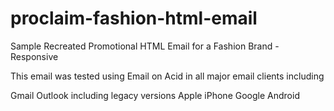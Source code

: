 # proclaim-fashion-html-email
Sample Recreated Promotional HTML Email for a Fashion Brand - Responsive

This email was tested using Email on Acid in all major email clients including

Gmail
Outlook including legacy versions
Apple iPhone
Google Android
